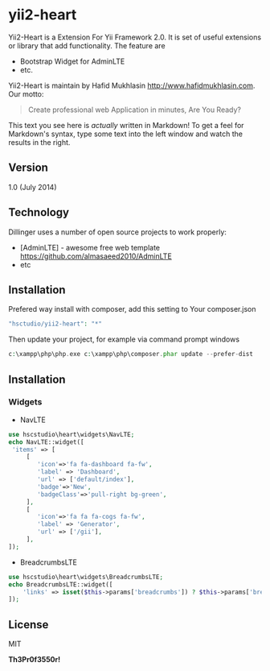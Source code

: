 yii2-heart
=========

Yii2-Heart is a Extension For Yii Framework 2.0. It is set of useful extensions or library that add functionality. The feature are

  - Bootstrap Widget for AdminLTE
  - etc.

Yii2-Heart is maintain by Hafid Mukhlasin http://www.hafidmukhlasin.com. Our motto:

> Create professional web Application
> in minutes, Are You Ready?

This text you see here is *actually* written in Markdown! To get a feel for Markdown's syntax, type some text into the left window and watch the results in the right.  

Version
----

1.0 (July 2014)

Technology
-----------

Dillinger uses a number of open source projects to work properly:

* [AdminLTE] - awesome free web template https://github.com/almasaeed2010/AdminLTE
* etc

Installation
--------------
Prefered way install with composer, add this setting to Your composer.json

```php
"hsctudio/yii2-heart": "*"
```
Then update your project, for example via command prompt windows

```php
c:\xampp\php\php.exe c:\xampp\php\composer.phar update --prefer-dist
```

Installation
--------------

### Widgets
* NavLTE

```php
use hscstudio\heart\widgets\NavLTE;
echo NavLTE::widget([
 'items' => [
     [
        'icon'=>'fa fa-dashboard fa-fw',
        'label' => 'Dashboard',
        'url' => ['default/index'],
        'badge'=>'New',
        'badgeClass'=>'pull-right bg-green',
     ],
     [
        'icon'=>'fa fa fa-cogs fa-fw',
        'label' => 'Generator',
        'url' => ['/gii'],
     ],
]);
```
* BreadcrumbsLTE

```php
use hscstudio\heart\widgets\BreadcrumbsLTE;
echo BreadcrumbsLTE::widget([
    'links' => isset($this->params['breadcrumbs']) ? $this->params['breadcrumbs'] : [],
]);
```

License
----

MIT


**Th3Pr0f3550r!**
